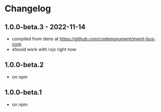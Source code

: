 # Changelog 

## 1.0.0-beta.3 - 2022-11-14 

- compiled from deno at https://github.com/codemonument/event-bus-core
- should work with rxjs right now

## 1.0.0-beta.2 

- on npm

## 1.0.0-beta.1 

- on npm